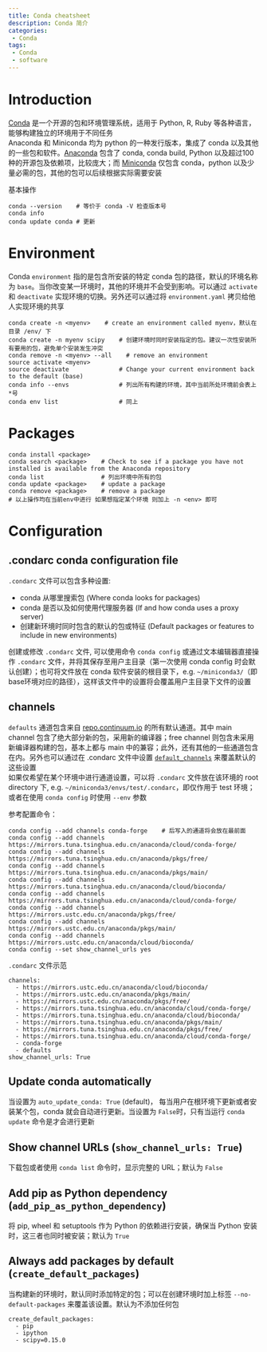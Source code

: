 ```yaml
---
title: Conda cheatsheet
description: Conda 简介
categories:
 - Conda
tags:
 - Conda
 - software
---
```


# Introduction
[Conda](https://conda.io/docs/index.html) 是一个开源的包和环境管理系统，适用于 Python, R, Ruby 等各种语言，能够构建独立的环境用于不同任务  
Anaconda 和 Miniconda 均为 python 的一种发行版本，集成了 conda 以及其他的一些包和软件。[Anaconda](https://www.anaconda.com/)  包含了 conda, conda build, Python 以及超过100种的开源包及依赖项，比较庞大；而 [Miniconda](https://conda.io/miniconda.html) 仅包含 conda，python 以及少量必需的包，其他的包可以后续根据实际需要安装  

基本操作  
```shell
conda --version    # 等价于 conda -V 检查版本号
conda info
conda update conda # 更新
```

# Environment  
Conda `environment` 指的是包含所安装的特定 conda 包的路径，默认的环境名称为 `base`。当你改变某一环境时，其他的环境并不会受到影响。可以通过 `activate` 和 `deactivate` 实现环境的切换。另外还可以通过将 `environment.yaml` 拷贝给他人实现环境的共享    
  
```shell
conda create -n <myenv>    # create an environment called myenv，默认在目录 /env/ 下
conda create -n myenv scipy    # 创建环境时同时安装指定的包。建议一次性安装所有要用的包，避免单个安装发生冲突
conda remove -n <myenv> --all    # remove an environment
source activate <myenv>  
source deactivate              # Change your current environment back to the default (base)
conda info --envs              # 列出所有构建的环境，其中当前所处环境前会表上*号  
conda env list                 # 同上
```
  
# Packages  
```shell
conda install <package>
conda search <package>    # Check to see if a package you have not installed is available from the Anaconda repository
conda list                # 列出环境中所有的包
conda update <package>    # update a package
conda remove <package>    # remove a package
# 以上操作均在当前env中进行 如果想指定某个环境 则加上 -n <env> 即可
```
  
# Configuration  
## .condarc conda configuration file
`.condarc` 文件可以包含多种设置:  
* conda 从哪里搜索包 (Where conda looks for packages)  
* conda 是否以及如何使用代理服务器 (If and how conda uses a proxy server)  
* 创建新环境时同时包含的默认的包或特征 (Default packages or features to include in new environments)  
  
创建或修改 `.condarc` 文件, 可以使用命令 `conda config` 或通过文本编辑器直接操作 `.condarc` 文件，并将其保存至用户主目录（第一次使用 conda config 时会默认创建）；也可将文件放在 conda 软件安装的根目录下，e.g. `~/miniconda3/`（即base环境对应的路径），这样该文件中的设置将会覆盖用户主目录下文件的设置  
  
## channels  
`defaults` 通道包含来自 [repo.continuum.io](https://repo.continuum.io/pkgs/) 的所有默认通道。其中 main channel 包含了绝大部分新的包，采用新的编译器；free channel 则包含未采用新编译器构建的包，基本上都与 main 中的兼容；此外，还有其他的一些通道包含在内。另外也可以通过在 .condarc 文件中设置 [`default_channels`](https://conda.io/docs/user-guide/configuration/use-condarc.html#default-channels-default-channels) 来覆盖默认的这些设置  
如果仅希望在某个环境中进行通道设置，可以将 `.condarc` 文件放在该环境的 root directory 下, e.g. `~/miniconda3/envs/test/.condarc`，即仅作用于 test 环境；或者在使用 `conda config` 时使用 `--env` 参数  
  
参考配置命令：  
```shell
conda config --add channels conda-forge    # 后写入的通道将会放在最前面
conda config --add channels https://mirrors.tuna.tsinghua.edu.cn/anaconda/cloud/conda-forge/
conda config --add channels https://mirrors.tuna.tsinghua.edu.cn/anaconda/pkgs/free/
conda config --add channels https://mirrors.tuna.tsinghua.edu.cn/anaconda/pkgs/main/
conda config --add channels https://mirrors.tuna.tsinghua.edu.cn/anaconda/cloud/bioconda/
conda config --add channels https://mirrors.tuna.tsinghua.edu.cn/anaconda/cloud/conda-forge/
conda config --add channels https://mirrors.ustc.edu.cn/anaconda/pkgs/free/
conda config --add channels https://mirrors.ustc.edu.cn/anaconda/pkgs/main/
conda config --add channels https://mirrors.ustc.edu.cn/anaconda/cloud/bioconda/
conda config --set show_channel_urls yes
```

`.condarc` 文件示范  
```
channels:
  - https://mirrors.ustc.edu.cn/anaconda/cloud/bioconda/
  - https://mirrors.ustc.edu.cn/anaconda/pkgs/main/
  - https://mirrors.ustc.edu.cn/anaconda/pkgs/free/
  - https://mirrors.tuna.tsinghua.edu.cn/anaconda/cloud/conda-forge/
  - https://mirrors.tuna.tsinghua.edu.cn/anaconda/cloud/bioconda/
  - https://mirrors.tuna.tsinghua.edu.cn/anaconda/pkgs/main/
  - https://mirrors.tuna.tsinghua.edu.cn/anaconda/pkgs/free/
  - https://mirrors.tuna.tsinghua.edu.cn/anaconda/cloud/conda-forge/
  - conda-forge
  - defaults
show_channel_urls: True
```
  
## Update conda automatically
当设置为 `auto_update_conda: True` (default)， 每当用户在根环境下更新或者安装某个包，conda 就会自动进行更新。当设置为 `False`时，只有当运行 `conda update` 命令是才会进行更新  
  
## Show channel URLs (`show_channel_urls: True`)  
下载包或者使用 `conda list` 命令时，显示完整的 URL；默认为 `False`  
  
## Add pip as Python dependency (`add_pip_as_python_dependency`)
将 pip, wheel 和 setuptools 作为 Python 的依赖进行安装，确保当 Python 安装时，这三者也同时被安装；默认为 `True`  
  
## Always add packages by default (`create_default_packages`)
当构建新的环境时，默认同时添加特定的包；可以在创建环境时加上标签 `--no-default-packages` 来覆盖该设置。默认为不添加任何包  
```shell
create_default_packages:
  - pip
  - ipython
  - scipy=0.15.0  
```
